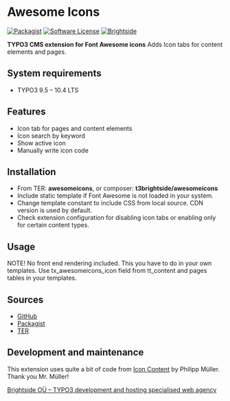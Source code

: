 # Awesome Icons
[![Packagist](https://img.shields.io/packagist/v/t3brightside/pagelist.svg?style=flat)](https://packagist.org/packages/t3brightside/awesomeicons)
[![Software License](https://img.shields.io/badge/license-GPLv3-brightgreen.svg?style=flat)](LICENSE)
[![Brightside](https://img.shields.io/badge/by-t3brightside.com-orange.svg?style=flat)](https://t3brightside.com)

**TYPO3 CMS extension for Font Awesome icons**
Adds Icon tabs for content elements and pages.

## System requirements

- TYPO3 9.5 – 10.4 LTS

## Features

- Icon tab for pages and content elements
- Icon search by keyword
- Show active icon
- Manually write icon code

## Installation

 - From TER: **awesomeicons**, or composer: **t3brightside/awesomeicons**
 - Include static template if Font Awesome is not loaded in your system.
 - Change template constant to include CSS from local source. CDN version is used by default.
 - Check extension configuration for disabling icon tabs or enabling only for certain content types.

## Usage

NOTE! No front end rendering included. This you have to do in your own templates.
Use tx_awesomeicons_icon field from tt_content and pages tables in your templates.


## Sources

-  [GitHub][a47ab545]
-  [Packagist][40819ab1]
-  [TER][15e0f507]

  [a47ab545]: https://github.com/t3brightside/awesomeicons "GitHub"
  [40819ab1]: https://packagist.org/packages/t3brightside/awesomeicons "Packagist"
  [15e0f507]: https://extensions.typo3.org/extension/awesomeicons/ "Typo3 Extension Repository"

Development and maintenance
---------------------------
This extension uses quite a bit of code from [Icon Content](https://gitlab.com/lavitto/typo3-icon-content) by Philipp Müller. Thank you Mr. Müller!

[Brightside OÜ – TYPO3 development and hosting specialised web agency][ab26eed2]

  [ab26eed2]: https://t3brightside.com/ "TYPO3 development and hosting specialised web agency"
